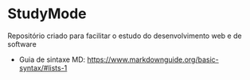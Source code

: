 # StudyMode
Repositório criado para facilitar o estudo do desenvolvimento web e de software  
- Guia de sintaxe MD: https://www.markdownguide.org/basic-syntax/#lists-1
